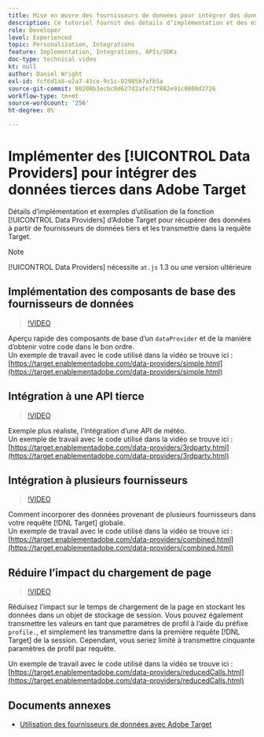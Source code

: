 ```yaml
---
title: Mise en œuvre des fournisseurs de données pour intégrer des données tierces
description: Ce tutoriel fournit des détails d’implémentation et des exemples d’utilisation de la fonctionnalité des fournisseurs de données d’Adobe Target pour récupérer des données de fournisseurs de données tiers et les transmettre dans la requête Target.
role: Developer
level: Experienced
topic: Personalization, Integrations
feature: Implementation, Integrations, APIs/SDKs
doc-type: technical video
kt: null
author: Daniel Wright
exl-id: fcf6d1a8-e2a7-41ce-9c1c-02985b7afb5a
source-git-commit: 80208b3ecbc0d627d2afe72f882e91c9800d2726
workflow-type: tm+mt
source-wordcount: '256'
ht-degree: 0%

---
```


# Implémenter des [!UICONTROL Data Providers] pour intégrer des données tierces dans Adobe Target

Détails d’implémentation et exemples d’utilisation de la fonction [!UICONTROL Data Providers] d’Adobe Target pour récupérer des données à partir de fournisseurs de données tiers et les transmettre dans la requête Target.

>[!NOTE]
>
>[!UICONTROL Data Providers] nécessite `at.js` 1.3 ou une version ultérieure

## Implémentation des composants de base des fournisseurs de données

>[!VIDEO](https://video.tv.adobe.com/v/33871/?quality=12&captions=fre_fr)

Aperçu rapide des composants de base d’un `dataProvider` et de la manière d’obtenir votre code dans le bon ordre.\
Un exemple de travail avec le code utilisé dans la vidéo se trouve ici :
[https://target.enablementadobe.com/data-providers/simple.html](https://target.enablementadobe.com/data-providers/simple.html)

## Intégration à une API tierce

>[!VIDEO](https://video.tv.adobe.com/v/33857?captions=fre_fr)

Exemple plus réaliste, l’intégration d’une API de météo.\
Un exemple de travail avec le code utilisé dans la vidéo se trouve ici :
[https://target.enablementadobe.com/data-providers/3rdparty.html](https://target.enablementadobe.com/data-providers/3rdparty.html)

## Intégration à plusieurs fournisseurs

>[!VIDEO](https://video.tv.adobe.com/v/36722?captions=fre_fr)

Comment incorporer des données provenant de plusieurs fournisseurs dans votre requête [!DNL Target] globale.\
Un exemple de travail avec le code utilisé dans la vidéo se trouve ici :
[https://target.enablementadobe.com/data-providers/combined.html](https://target.enablementadobe.com/data-providers/combined.html)

## Réduire l’impact du chargement de page

>[!VIDEO](https://video.tv.adobe.com/v/36723?captions=fre_fr)

Réduisez l’impact sur le temps de chargement de la page en stockant les données dans un objet de stockage de session. Vous pouvez également transmettre les valeurs en tant que paramètres de profil à l’aide du préfixe `profile.`, et simplement les transmettre dans la première requête [!DNL Target] de la session. Cependant, vous seriez limité à transmettre cinquante paramètres de profil par requête.

Un exemple de travail avec le code utilisé dans la vidéo se trouve ici : [https://target.enablementadobe.com/data-providers/reducedCalls.html](https://target.enablementadobe.com/data-providers/reducedCalls.html)

## Documents annexes

* [Utilisation des fournisseurs de données avec Adobe Target](use-data-providers-to-integrate-third-party-data.md)
